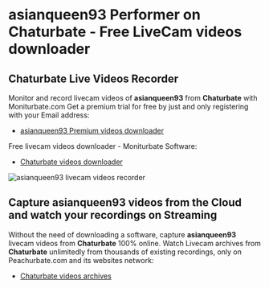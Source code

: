 # asianqueen93 Performer on Chaturbate - Free LiveCam videos downloader

## Chaturbate Live Videos Recorder

Monitor and record livecam videos of **asianqueen93** from **Chaturbate** with Moniturbate.com
Get a premium trial for free by just and only registering with your Email address:
* [asianqueen93 Premium videos downloader](https://moniturbate.com/request-demo-licence-key.html)

Free livecam videos downloader - Moniturbate Software:
* [Chaturbate videos downloader](https://moniturbate.com/moniturbate-download-software.html)

![asianqueen93 livecam videos recorder](https://peachurnet.com/templates/moniturbate-software.png)


## Capture asianqueen93 videos from the Cloud and watch your recordings on Streaming

Without the need of downloading a software, capture **asianqueen93** livecam videos from **Chaturbate** 100% online.
Watch Livecam archives from **Chaturbate** unlimitedly from thousands of existing recordings, only on Peachurbate.com and its websites network:
* [Chaturbate videos archives](https://peachurnet.com/)